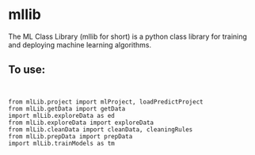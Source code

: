 # mllib
The ML Class Library (mllib for short) is a python class library for training and deploying machine learning algorithms.


## To use:

```


from mlLib.project import mlProject, loadPredictProject
from mlLib.getData import getData
import mlLib.exploreData as ed
from mlLib.exploreData import exploreData
from mlLib.cleanData import cleanData, cleaningRules
from mlLib.prepData import prepData
import mlLib.trainModels as tm

```

